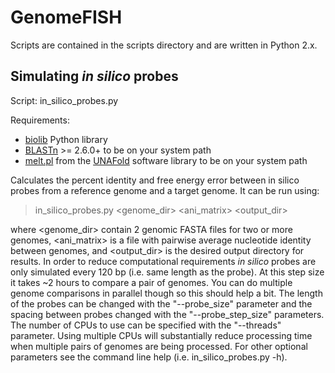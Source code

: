 # GenomeFISH

Scripts are contained in the scripts directory and are written in Python 2.x.



## Simulating <i>in silico</i> probes

Script: in_silico_probes.py

Requirements:
* [biolib](https://github.com/dparks1134/biolib) Python library
* [BLASTn](http://blast.ncbi.nlm.nih.gov) >= 2.6.0+ to be on your system path
* [melt.pl](http://unafold.rna.albany.edu/?q=unafold-man-pages/melt.pl) from the [UNAFold](http://unafold.rna.albany.edu/?q=unafold-man-pages) software library to be on your system path

Calculates the percent identity and free energy error between in silico probes from a reference genome and a target genome. It can be run using:
> in_silico_probes.py <genome_dir> <ani_matrix> <output_dir>

where <genome_dir> contain 2 genomic FASTA files for two or more genomes, <ani_matrix> is a file with pairwise average nucleotide identity between genomes, and <output_dir> is the desired output directory for results. In order to reduce computational requirements <i>in silico</i> probes are only simulated every 120 bp (i.e. same length as the probe). At this step size it takes ~2 hours to compare a pair of genomes. You can do multiple genome comparisons in parallel though so this should help a bit. The length of the probes can be changed with the "--probe_size" parameter and the spacing between probes changed with the "--probe_step_size" parameters. The number of CPUs to use can be specified with the "--threads" parameter. Using multiple CPUs will substantially reduce processing time when multiple pairs of genomes are being processed. For other optional parameters see the command line help (i.e. in_silico_probes.py -h).
